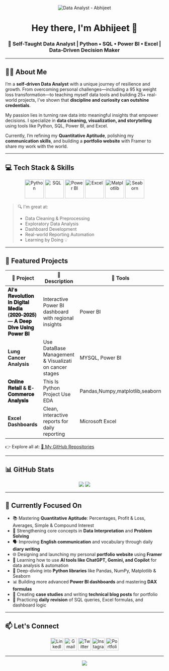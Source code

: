  <!-- Profile Banner -->
<p align="center">
  <img src="https://media.canva.com/v2/image-resize/format:JPG/height:452/quality:92/uri:ifs%3A%2F%2FM%2Ff88f5f11-5902-4ab3-af88-ec12c66b1f17/watermark:F/width:800?csig=AAAAAAAAAAAAAAAAAAAAAEQ-ry25nG3YS16vis2isskKCQyUgs1ctviURMfDmJFH&exp=1747408364&osig=AAAAAAAAAAAAAAAAAAAAAHeU2OYKwHeb0yvzNoLMuTfAsNPd4o51KlRZdQjvYD2a&signer=media-rpc&x-canva-quality=screen" alt="Data Analyst - Abhijeet" />
</p>

<h1 align="center">Hey there, I'm Abhijeet 👋</h1>
<h3 align="center">🚀 Self-Taught Data Analyst | Python • SQL • Power BI • Excel | Data-Driven Decision Maker</h3>

---

## 👨‍💼 About Me

I’m a **self-driven Data Analyst** with a unique journey of resilience and growth. From overcoming personal challenges—including a 95 kg weight loss transformation—to teaching myself data tools and building 25+ real-world projects, I’ve shown that **discipline and curiosity can outshine credentials**.

My passion lies in turning raw data into meaningful insights that empower decisions. I specialize in **data cleaning, visualization, and storytelling** using tools like Python, SQL, Power BI, and Excel.

Currently, I’m refining my **Quantitative Aptitude**, polishing my **communication skills**, and building a **portfolio website** with Framer to share my work with the world.

---

## 💻 Tech Stack & Skills

<p align="center">
  <img src="https://miro.medium.com/v2/resize:fit:1400/1*FH2TFHuKllkE8t-TuXOQKg.gif" width="60" alt="Python" />
  <img src="https://i.pinimg.com/originals/31/6c/eb/316ceb2b81248f951926e806ecb6e8a9.gif" width="60" alt="SQL" />
  <img src="https://www.go-cart.com.au/wp-content/uploads/2018/02/custom-database-design-tablet.gif" width="60" alt="Power BI" />
  <img src="https://i.pinimg.com/originals/f9/85/78/f98578a4f210b726dfea429f68c0c05b.gif" width="60" alt="Excel" />
  <img src="https://miro.medium.com/v2/resize:fit:1280/0*VtMTbOFdqWQlp6iL.gif" width="60" alt="Matplotlib" />
  <img src="https://media.licdn.com/dms/image/sync/v2/D4E27AQG39VUSVA8ibw/articleshare-shrink_800/articleshare-shrink_800/0/1711105351676?e=2147483647&v=beta&t=Hd7mQMWlDkAdWIpayAypvL9KZ18qOKFOT6WnMR5uWec" width="60" alt="Seaborn" />
</p>

> 🔍 I'm great at:
> - Data Cleaning & Preprocessing
> - Exploratory Data Analysis
> - Dashboard Development
> - Real-world Reporting Automation
> - Learning by Doing 💡

---

## 📁 Featured Projects

| 🔧 Project | 📄 Description | 🧰 Tools |
|-----------|----------------|---------|
| **𝐀𝐈’𝐬 𝐑𝐞𝐯𝐨𝐥𝐮𝐭𝐢𝐨𝐧 𝐢𝐧 𝐃𝐢𝐠𝐢𝐭𝐚𝐥 𝐌𝐞𝐝𝐢𝐚 (𝟐𝟎𝟐𝟎–𝟐𝟎𝟐𝟓) — 𝐀 𝐃𝐞𝐞𝐩 𝐃𝐢𝐯𝐞 𝐔𝐬𝐢𝐧𝐠 𝐏𝐨𝐰𝐞𝐫 𝐁𝐈** | Interactive Power BI dashboard with regional insights | Power BI |
| **Lung Cancer Analysis** | Use DataBase Management & Visualizati on cancer stages | MYSQL, Power BI |
| **𝐎𝐧𝐥𝐢𝐧𝐞 𝐑𝐞𝐭𝐚𝐢𝐥 & 𝐄-𝐂𝐨𝐦𝐦𝐞𝐫𝐜𝐞 𝐀𝐧𝐚𝐥𝐲𝐬𝐢𝐬** | This Is Python Project Use EDA  | Pandas,Numpy,matplotlib,seaborn |
| **Excel Dashboards** | Clean, interactive reports for daily reporting | Microsoft Excel |

👉 Explore all at: [📁 My GitHub Repositories](https://github.com/AbhijeetGaykwad24?tab=repositories)

---

## 📊 GitHub Stats

<p align="center">
  <img src="https://github-readme-stats.vercel.app/api?username=yourusername&show_icons=true&theme=vision-friendly-dark" />
  <img src="https://github-readme-streak-stats.herokuapp.com/?user=yourusername&theme=vision-friendly-dark" />
</p>

---

## 🎯 Currently Focused On

- 📚 Mastering **Quantitative Aptitude**: Percentages, Profit & Loss, Averages, Simple & Compound Interest
- 🧮 Strengthening core concepts in **Data Interpretation** and **Problem Solving**
- 🗣️ Improving **English communication** and vocabulary through daily **diary writing**
- 🌐 Designing and launching my personal **portfolio website** using **Framer**
- 🤖 Learning how to use **AI tools like ChatGPT, Gemini, and Copilot** for data analysis & automation
- 🧰 Deep-diving into **Python libraries** like Pandas, NumPy, Matplotlib & Seaborn
- 📊 Building more advanced **Power BI dashboards** and mastering **DAX formulas**
- 📁 Creating **case studies** and writing **technical blog posts** for portfolio
- 🔁 Practicing **daily revision** of SQL queries, Excel formulas, and dashboard logic

---

## 📫 Let's Connect

<p align="center">
  <a href="https://www.linkedin.com/in/abhijeet-data-analyst/"><img src="https://cdn-icons-png.flaticon.com/512/174/174857.png" width="40" title="LinkedIn" /></a>
  <a href="gaykwadabhijeet24@gmail.com"><img src="https://cdn-icons-png.flaticon.com/512/281/281769.png" width="40" title="Gmail" /></a>
  <a href="https://x.com/AbhiGaykwad24"><img src="https://cdn-icons-png.flaticon.com/512/733/733579.png" width="40" title="Twitter" /></a>
  <a href="https://www.instagram.com/abhijeet_gaykwad.24/"><img src="https://cdn-icons-png.flaticon.com/512/2111/2111463.png" width="40" title="Instagram" /></a>
  <a href="https://yourportfolio.com"><img src="https://cdn-icons-png.flaticon.com/512/841/841364.png" width="40" title="Portfolio" /></a>
</p>

---

<p align="center">
  <img src="https://readme-typing-svg.herokuapp.com?font=Fira+Code&size=22&pause=1000&color=FF6C00&center=true&vCenter=true&width=500&lines=Thank+you+for+visiting+my+profile!;Let's+connect+and+grow+together.">
</p>

